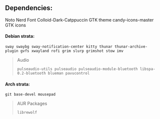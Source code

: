 ## Dependencies:
Noto Nerd Font
Colloid-Dark-Catppuccin GTK theme
candy-icons-master GTK icons
#### Debian strata:
```
sway swaybg sway-notification-center kitty thunar thunar-archive-plugin gvfs xwayland rofi grim slurp grimshot stow imv
```
> Audio
>```
>pulseaudio-utils pulseaudio pulseaudio-module-bluetooth libspa-0.2-bluetooth blueman pavucontrol
>```
#### Arch strata:
```
git base-devel mousepad
```
>AUR Packages
>```
>librewolf
>```
